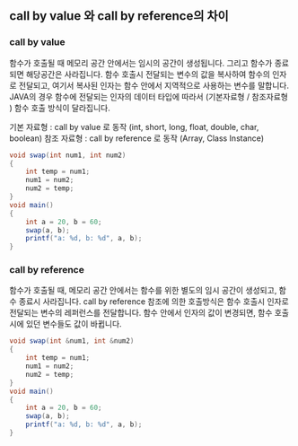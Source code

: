 ## call by value 와 call by reference의 차이

### call by value

함수가 호출될 때 메모리 공간 안에서는 임시의 공간이 생성됩니다. 그리고 함수가 종료되면 해당공간은 사라집니다.
함수 호출시 전달되는 변수의 값을 복사하여 함수의 인자로 전달되고, 여기서 복사된 인자는 함수 안에서 지역적으로 사용하는 변수를 말합니다.
JAVA의 경우 함수에 전달되는 인자의 데이터 타입에 따라서 (기본자료형 / 참조자료형 ) 함수 호출 방식이 달라집니다.

기본 자료형 : call by value 로 동작 (int, short, long, float, double, char, boolean)
참조 자료형 : call by reference 로 동작 (Array, Class Instance)

```java
void swap(int num1, int num2)
{
    int temp = num1;
    num1 = num2;
    num2 = temp;
}
void main()
{
    int a = 20, b = 60;
    swap(a, b);
    printf("a: %d, b: %d", a, b);
}
```

### call by reference

함수가 호출될 때, 메모리 공간 안에서는 함수를 위한 별도의 임시 공간이 생성되고, 함수 종료시 사라집니다. call by reference 참조에 의한 호출방식은 함수 호출시 인자로 전달되는 변수의 레퍼런스를 전달합니다.
함수 안에서 인자의 값이 변경되면, 함수 호출시에 있던 변수들도 값이 바뀝니다.

```java
void swap(int &num1, int &num2)
{
    int temp = num1;
    num1 = num2;
    num2 = temp;
}
void main()
{
    int a = 20, b = 60;
    swap(a, b);
    printf("a: %d, b: %d", a, b);
}
```
